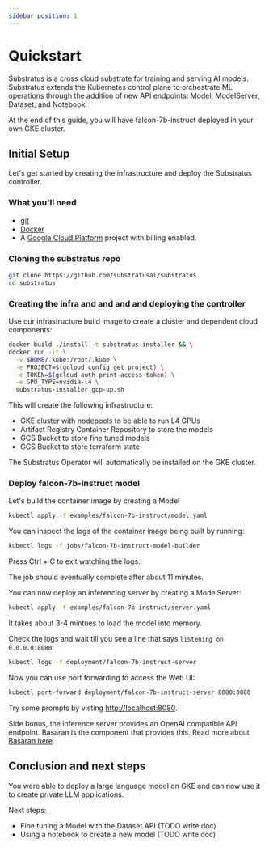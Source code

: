 ```yaml
---
sidebar_position: 1
---
```


# Quickstart

Substratus is a cross cloud substrate for training and serving AI models.
Substratus extends the Kubernetes control plane to orchestrate ML operations
through the addition of new API endpoints: Model, ModelServer, Dataset,
and Notebook.

At the end of this guide, you will have falcon-7b-instruct deployed
in your own GKE cluster.

## Initial Setup

Let's get started by creating the infrastructure and deploy the Substratus
controller.

### What you'll need

- [git](https://git-scm.com/book/en/v2/Getting-Started-Installing-Git)
- [Docker](https://docs.docker.com/engine/install/)
- A [Google Cloud Platform](https://console.cloud.google.com/) project with billing enabled.

### Cloning the substratus repo

```bash
git clone https://github.com/substratusai/substratus
cd substratus
```

### Creating the infra and and and and deploying the controller

Use our infrastructure build image to create a cluster and dependent cloud
components:

```bash
docker build ./install -t substratus-installer && \
docker run -it \
  -v $HOME/.kube:/root/.kube \
  -e PROJECT=$(gcloud config get project) \
  -e TOKEN=$(gcloud auth print-access-token) \
  -e GPU_TYPE=nvidia-l4 \
  substratus-installer gcp-up.sh
```
This will create the following infrastructure:
* GKE cluster with nodepools to be able to run L4 GPUs
* Artifact Registry Container Repository to store the models
* GCS Bucket to store fine tuned models
* GCS Bucket to store terraform state

The Substratus Operator will automatically be installed on the GKE cluster.

### Deploy falcon-7b-instruct model
Let's build the container image by creating a Model 
```bash
kubectl apply -f examples/falcon-7b-instruct/model.yaml
```

You can inspect the logs of the container image being built by running:
```bash
kubectl logs -f jobs/falcon-7b-instruct-model-builder
```
Press Ctrl + C to exit watching the logs.

The job should eventually complete after about 11 minutes.

You can now deploy an inferencing server by creating a ModelServer:
```bash
kubectl apply -f examples/falcon-7b-instruct/server.yaml
```

It takes about 3-4 mintues to load the model into memory.

Check the logs
and wait till you see a line that says `listening on 0.0.0.0:8080`:
```bash
kubectl logs -f deployment/falcon-7b-instruct-server
```

Now you can use port forwarding to access the Web UI:
```bash
kubectl port-forward deployment/falcon-7b-instruct-server 8080:8080
```

Try some prompts by visting [http://localhost:8080](http://localhost:8080).

Side bonus, the inference server provides an OpenAI compatible API endpoint.
Basaran is the component that provides this. Read more about
[Basaran here](https://github.com/hyperonym/basaran).

## Conclusion and next steps
You were able to deploy a large language model on GKE and can now use it to
create private LLM applications.

Next steps:
* Fine tuning a Model with the Dataset API (TODO write doc)
* Using a notebook to create a new model (TODO write doc)
